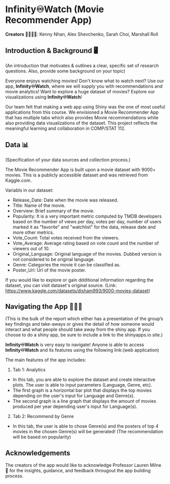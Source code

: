 # **Infinity♾Watch** (Movie Recommender App)

**Creators 👨‍👩‍👦‍👦**: Kenny Nhan, Alex Shevchenko, Sarah Choi, Marshall Roll

## Introduction & Background 🖥
(An introduction that motivates & outlines a clear, specific set of research questions. Also, provide some background on your topic)

Everyone enjoys watching movies! Don't know what to watch next? Use our app, **Infinity♾Watch**, where we will supply you with recommendations and movie analytics! Want to explore a huge dataset of movies? Explore our visualizations using **Infinity♾Watch**!

Our team felt that making a web app using Shiny was the one of most useful applications from this course. We envisioned a Movie Recommender App that has multiple tabs which also provides Movie recommendations while also providing data visualizations of the dataset. This project reflects the meaningful learning and collaboration in COMP/STAT 112. 

## Data 📊
(Specification of your data sources and collection process.)

The Movie Recommender App is built upon a movie dataset with 9000+ movies. This is a publicly accessible dataset and was retrieved from Kaggle.com. 

Variabls in our dataset:
- Release_Date: Date when the movie was released.
- Title: Name of the movie.
- Overview: Brief summary of the movie.
- Popularity: It is a very important metric computed by TMDB developers based on the number of views per day, votes per day, number of users marked it as "favorite" and "watchlist" for the data, release date and more other metrics.
- Vote_Count: Total votes received from the viewers.
- Vote_Average: Average rating based on vote count and the number of viewers out of 10.
- Original_Language: Original language of the movies. Dubbed version is not considered to be original language.
- Genre: Categories the movie it can be classified as.
- Poster_Url: Url of the movie poster.

If you would like to explore or gain ddditional information regarding the dataset, you can visit dataset's original source. (Link: https://www.kaggle.com/datasets/disham993/9000-movies-dataset)

## Navigating the App 👩🏻‍💻
(This is the bulk of the report which either has a presentation of the group’s key findings and take-aways or gives the detail of how someone would interact and what people should take away from the shiny app. If you choose to do a shiny app, be sure to include a link to the shinyapps.io site.)

**Infinity♾Watch** is very easy to navigate! Anyone is able to access **Infinity♾Watch** and its features using the following link:(web application)

The main features of the app includes:

1. Tab 1: Analytics 
- In this tab, you are able to explore the dataset and create interactive plots. The user is able to input parameters (Language, Genre, etc). 
- The first graph is a horizontal bar plot that displays the top movies depending on the user's input for Language and Genre(s). 
- The second graph is a line graph that displays the amount of movies produced per year depending user's input for Language(s). 

2. Tab 2: Recommend by Genre
- In this tab, the user is able to chose Genre(s) and the posters of top 4 movies in the chosen Genre(s) will be generated! (The recommendation will be based on popularity)

## Acknowledgements

The creators of the app would like to acknowledge Professor Lauren Milne 🧠 for the insights, guidance, and feedback througout the app building process. 


